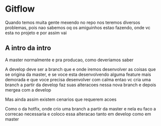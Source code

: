 # Gitflow

Quando temos muita gente mexendo no repo nos teremos diversos problemas, pois nao sabemos oq os amiguinhos estao fazendo, onde vc esta no projeto e por assim vai

## A intro da intro

A master normalmente e pra producao, como deveriamos saber

A develop deve ser a branch que e onde iremos desenvolver as coisas que se origina da master, e se voce esta desenvolvendo alguma feature mais demorada e que voce precisa desenvolver com calma entao vc cria uma branch a partir da develop faz suas alteracoes nessa nova branch e depois mergea com a develop

Mas ainda assim existem cenarios que requerem acoes 

Como o da hotfix, onde crio uma branch a partir da master e nela eu faco a correcao necessaria e coloco essa alteracao tanto em develop como em master
